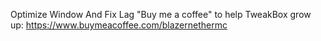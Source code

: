 Optimize Window And Fix Lag
"Buy me a coffee" to help TweakBox grow up:
https://www.buymeacoffee.com/blazernethermc
